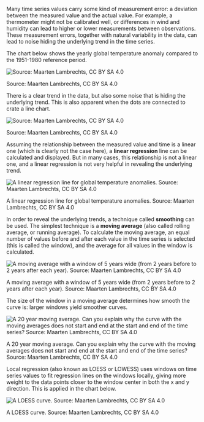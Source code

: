 Many time series values carry some kind of measurement error: a deviation between the measured value and the actual value. For example, a thermometer might not be calibrated well, or differences in wind and humidity can lead to higher or lower measurements between observations. These measurement errors, together with natural variability in the data, can lead to noise hiding the underlying trend in the time series.

The chart below shows the yearly global temperature anomaly compared to the 1951-1980 reference period.

![Source: Maarten Lambrechts, CC BY SA 4.0](A%20deep%20dive%20into%20line%20charts%2019f19ced975b445e8ceec77d2db0d74d/yearly-global-T-dots.png)

Source: Maarten Lambrechts, CC BY SA 4.0

There is a clear trend in the data, but also some noise that is hiding the underlying trend. This is also apparent when the dots are connected to crate a line chart.

![Source: Maarten Lambrechts, CC BY SA 4.0](A%20deep%20dive%20into%20line%20charts%2019f19ced975b445e8ceec77d2db0d74d/yearly-global-T-dots-connected.png)

Source: Maarten Lambrechts, CC BY SA 4.0

Assuming the relationship between the measured value and time is a linear one (which is clearly not the case here), a **linear regression** line can be calculated and displayed. But in many cases, this relationship is not a linear one, and a linear regression is not very helpful in revealing the underlying trend.

![A linear regression line for global temperature anomalies. Source: Maarten Lambrechts, CC BY SA 4.0](A%20deep%20dive%20into%20line%20charts%2019f19ced975b445e8ceec77d2db0d74d/yearly-global-T-lm.png)

A linear regression line for global temperature anomalies. Source: Maarten Lambrechts, CC BY SA 4.0

In order to reveal the underlying trends, a technique called **smoothing** can be used. The simplest technique is a **moving average** (also called rolling average, or running average). To calculate the moving average, an equal number of values before and after each value in the time series is selected (this is called the window), and the average for all values in the window is calculated.

![A moving average with a window of 5 years wide (from 2 years before to 2 years after each year). Source: Maarten Lambrechts, CC BY SA 4.0](A%20deep%20dive%20into%20line%20charts%2019f19ced975b445e8ceec77d2db0d74d/yearly-global-T-5y-averages.png)

A moving average with a window of 5 years wide (from 2 years before to 2 years after each year). Source: Maarten Lambrechts, CC BY SA 4.0

The size of the window in a moving average determines how smooth the curve is: larger windows yield smoother curves.

![A 20 year moving average. Can you explain why the curve with the moving averages does not start and end at the start and end of the time series? Source: Maarten Lambrechts, CC BY SA 4.0](A%20deep%20dive%20into%20line%20charts%2019f19ced975b445e8ceec77d2db0d74d/yearly-global-T-20y-averages.png)

A 20 year moving average. Can you explain why the curve with the moving averages does not start and end at the start and end of the time series? Source: Maarten Lambrechts, CC BY SA 4.0

Local regression (also known as LOESS or LOWESS) uses windows on time series values to fit regression lines on the windows locally, giving more weight to the data points closer to the window center in both the x and y direction. This is applied in the chart below.

![A LOESS curve. Source: Maarten Lambrechts, CC BY SA 4.0](A%20deep%20dive%20into%20line%20charts%2019f19ced975b445e8ceec77d2db0d74d/yearly-global-T-loess.png)

A LOESS curve. Source: Maarten Lambrechts, CC BY SA 4.0
